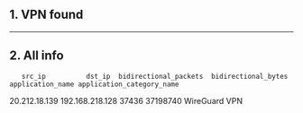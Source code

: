 ## 1. VPN found
---
## 2. All info
       src_ip          dst_ip  bidirectional_packets  bidirectional_bytes application_name application_category_name
20.212.18.139 192.168.218.128                  37436             37198740        WireGuard                       VPN